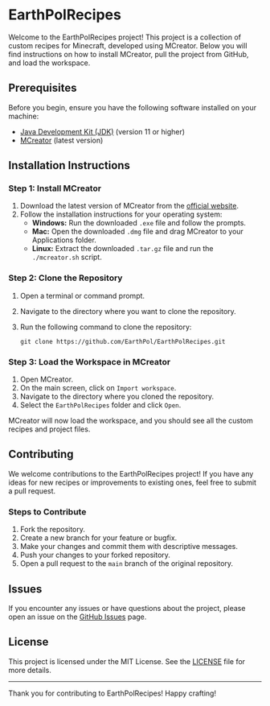 # EarthPolRecipes

Welcome to the EarthPolRecipes project! This project is a collection of custom recipes for Minecraft, developed using MCreator. Below you will find instructions on how to install MCreator, pull the project from GitHub, and load the workspace.

## Prerequisites

Before you begin, ensure you have the following software installed on your machine:

- [Java Development Kit (JDK)](https://www.oracle.com/java/technologies/javase-jdk11-downloads.html) (version 11 or higher)
- [MCreator](https://mcreator.net/download) (latest version)

## Installation Instructions

### Step 1: Install MCreator

1. Download the latest version of MCreator from the [official website](https://mcreator.net/download).
2. Follow the installation instructions for your operating system:
   - **Windows:** Run the downloaded `.exe` file and follow the prompts.
   - **Mac:** Open the downloaded `.dmg` file and drag MCreator to your Applications folder.
   - **Linux:** Extract the downloaded `.tar.gz` file and run the `./mcreator.sh` script.

### Step 2: Clone the Repository

1. Open a terminal or command prompt.
2. Navigate to the directory where you want to clone the repository.
3. Run the following command to clone the repository:

   ```
   git clone https://github.com/EarthPol/EarthPolRecipes.git
   ```

### Step 3: Load the Workspace in MCreator

1. Open MCreator.
2. On the main screen, click on `Import workspace`.
3. Navigate to the directory where you cloned the repository.
4. Select the `EarthPolRecipes` folder and click `Open`.

MCreator will now load the workspace, and you should see all the custom recipes and project files.

## Contributing

We welcome contributions to the EarthPolRecipes project! If you have any ideas for new recipes or improvements to existing ones, feel free to submit a pull request.

### Steps to Contribute

1. Fork the repository.
2. Create a new branch for your feature or bugfix.
3. Make your changes and commit them with descriptive messages.
4. Push your changes to your forked repository.
5. Open a pull request to the `main` branch of the original repository.

## Issues

If you encounter any issues or have questions about the project, please open an issue on the [GitHub Issues](https://github.com/EarthPol/EarthPolRecipes/issues) page.

## License

This project is licensed under the MIT License. See the [LICENSE](LICENSE) file for more details.

---

Thank you for contributing to EarthPolRecipes! Happy crafting!
